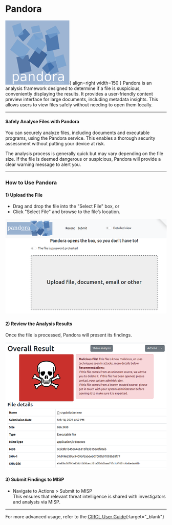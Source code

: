# Pandora  


![pandora2.png](assets/pandora2.png){ align=right width=150 }
Pandora is an analysis framework designed to determine if a file is suspicious, conveniently displaying the results. It provides a user-friendly content preview interface for large documents, including metadata insights. This allows users to view files safely without needing to open them locally.

---

#### Safely Analyse Files with Pandora  

You can securely analyze files, including documents and executable programs, using the Pandora service. This enables a thorough security assessment without putting your device at risk.  

The analysis process is generally quick but may vary depending on the file size. If the file is deemed dangerous or suspicious, Pandora will provide a clear warning message to alert you.  

---

### How to Use Pandora  

#### 1) Upload the File  
- Drag and drop the file into the "Select File" box, or  
- Click "Select File" and browse to the file’s location.  

![Pandora File Selection](assets/pandora.png)  

#### 2) Review the Analysis Results  
Once the file is processed, Pandora will present its findings.  

![Pandora Analysis Results](assets/pandora_submit2.png)  

#### 3) Submit Findings to MISP  
- Navigate to Actions > Submit to MISP  
This ensures that relevant threat intelligence is shared with investigators and analysts via MISP.  

---

For more advanced usage, refer to the [CIRCL User Guide](https://circl.lu/services/pandora-document-analysis/){:target="_blank"}
